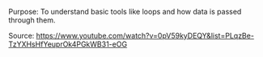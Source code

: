 Purpose: To understand basic tools like loops and how data is passed through them.

Source: https://www.youtube.com/watch?v=0pV59kyDEQY&list=PLqzBe-TzYXHsHfYeuprOk4PGkWB31-eOG
